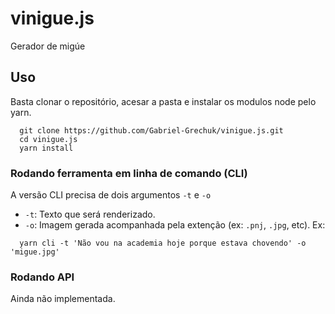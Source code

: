 # vinigue.js
Gerador de migúe

## Uso
Basta clonar o repositório, acesar a pasta e instalar os modulos node pelo yarn.
```
  git clone https://github.com/Gabriel-Grechuk/vinigue.js.git
  cd vinigue.js
  yarn install
```

### Rodando ferramenta em linha de comando (CLI)
A versão CLI precisa de dois argumentos `-t` e `-o`
- `-t`: Texto que será renderizado.
- `-o`: Imagem gerada acompanhada pela extenção (ex: `.pnj`, `.jpg`, etc).
Ex:
```
  yarn cli -t 'Não vou na academia hoje porque estava chovendo' -o 'migue.jpg'
```

### Rodando API
Ainda não implementada.
